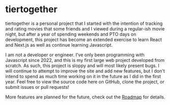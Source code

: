 # tiertogether

tiertogether is a personal project that I started with the intention of tracking and rating movies that some friends and I viewed during a regular-ish movie night, but after a year of spending weekends and PTO days on development, this project has become an extended exercise to learn React and Next.js as well as continue learning Javascript.

I am not a developer or engineer. I&apos;ve only been programming with Javascript since 2022, and this is my first large web project developed from scratch. As such, this project is sloppy and will most likely present bugs. I will continue to attempt
to improve the site and add new features, but I don&apos;t intend to spend as much time working on it in the future as I did in the first year. Feel free to view the source code here on GitHub, clone the project, or submit issues or pull requests!

More features are planned for the future, check out the [Roadmap](TODO.md#roadmap) for details.
